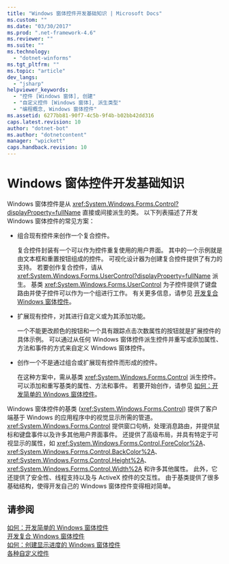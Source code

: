 ```yaml
---
title: "Windows 窗体控件开发基础知识 | Microsoft Docs"
ms.custom: ""
ms.date: "03/30/2017"
ms.prod: ".net-framework-4.6"
ms.reviewer: ""
ms.suite: ""
ms.technology: 
  - "dotnet-winforms"
ms.tgt_pltfrm: ""
ms.topic: "article"
dev_langs: 
  - "jsharp"
helpviewer_keywords: 
  - "控件 [Windows 窗体], 创建"
  - "自定义控件 [Windows 窗体], 派生类型"
  - "编程概念, Windows 窗体控件"
ms.assetid: 6277bb81-90f7-4c5b-9f4b-b02bb42dd316
caps.latest.revision: 10
author: "dotnet-bot"
ms.author: "dotnetcontent"
manager: "wpickett"
caps.handback.revision: 10
---
```

# Windows 窗体控件开发基础知识
Windows 窗体控件是从 <xref:System.Windows.Forms.Control?displayProperty=fullName> 直接或间接派生的类。  以下列表描述了开发 Windows 窗体控件的常见方案：  
  
-   组合现有控件来创作一个复合控件。  
  
     复合控件封装有一个可以作为控件重复使用的用户界面。  其中的一个示例就是由文本框和重置按钮组成的控件。  可视化设计器为创建复合控件提供了有力的支持。  若要创作复合控件，请从 <xref:System.Windows.Forms.UserControl?displayProperty=fullName> 派生。  基类 <xref:System.Windows.Forms.UserControl> 为子控件提供了键盘路由并使子控件可以作为一个组进行工作。  有关更多信息，请参见 [开发复合 Windows 窗体控件](../../../../docs/framework/winforms/controls/developing-a-composite-windows-forms-control.md)。  
  
-   扩展现有控件，对其进行自定义或为其添加功能。  
  
     一个不能更改颜色的按钮和一个具有跟踪点击次数属性的按钮就是扩展控件的具体示例。  可以通过从任何 Windows 窗体控件派生控件并重写或添加属性、方法和事件的方式来自定义 Windows 窗体控件。  
  
-   创作一个不是通过组合或扩展现有控件而形成的控件。  
  
     在这种方案中，需从基类 <xref:System.Windows.Forms.Control> 派生控件。  可以添加和重写基类的属性、方法和事件。  若要开始创作，请参见 [如何：开发简单的 Windows 窗体控件](../../../../docs/framework/winforms/controls/how-to-develop-a-simple-windows-forms-control.md)。  
  
 Windows 窗体控件的基类 \(<xref:System.Windows.Forms.Control>\) 提供了客户端基于 Windows 的应用程序中的视觉显示所需的管道。  <xref:System.Windows.Forms.Control> 提供窗口句柄，处理消息路由，并提供鼠标和键盘事件以及许多其他用户界面事件。  还提供了高级布局，并具有特定于可视显示的属性，如 <xref:System.Windows.Forms.Control.ForeColor%2A>、<xref:System.Windows.Forms.Control.BackColor%2A>、<xref:System.Windows.Forms.Control.Height%2A>、<xref:System.Windows.Forms.Control.Width%2A> 和许多其他属性。  此外，它还提供了安全性、线程支持以及与 ActiveX 控件的交互性。  由于基类提供了很多基础结构，使得开发自己的 Windows 窗体控件变得相对简单。  
  
## 请参阅  
 [如何：开发简单的 Windows 窗体控件](../../../../docs/framework/winforms/controls/how-to-develop-a-simple-windows-forms-control.md)   
 [开发复合 Windows 窗体控件](../../../../docs/framework/winforms/controls/developing-a-composite-windows-forms-control.md)   
 [如何：创建显示进度的 Windows 窗体控件](../../../../docs/framework/winforms/controls/how-to-create-a-windows-forms-control-that-shows-progress.md)   
 [各种自定义控件](../../../../docs/framework/winforms/controls/varieties-of-custom-controls.md)